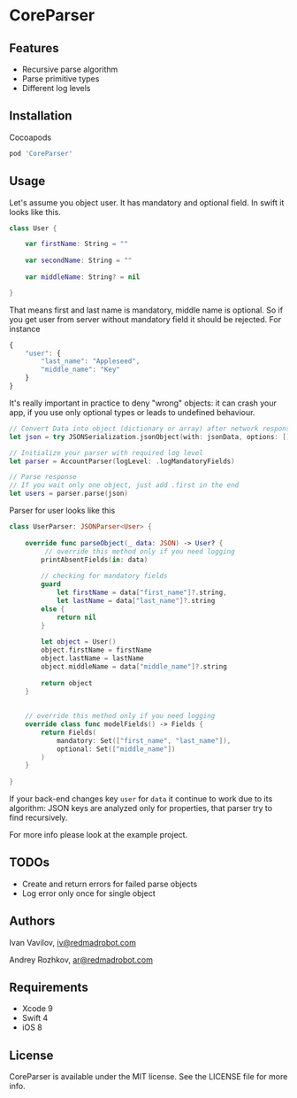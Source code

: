 # CoreParser

## Features
* Recursive parse algorithm
* Parse primitive types
* Different log levels

## Installation
Cocoapods

```ruby
pod 'CoreParser'
```

## Usage

Let's assume you object user. It has mandatory and optional field. In swift it looks like this.

```swift
class User {

	var firstName: String = ""
	
	var secondName: String = ""
	
	var middleName: String? = nil

}
```

That means first and last name is mandatory, middle name is optional. So if you get user from server without mandatory field it should be rejected. For instance

```javascript
{
	"user": {
		"last_name": "Appleseed",
		"middle_name": "Key"
	}
}
```

It's really important in practice to deny "wrong" objects: it can crash your app, if you use only optional types or leads to undefined behaviour.

```swift
// Convert Data into object (dictionary or array) after network response 
let json = try JSONSerialization.jsonObject(with: jsonData, options: [])

// Initialize your parser with required log level
let parser = AccountParser(logLevel: .logMandatoryFields)

// Parse response
// If you wait only one object, just add .first in the end
let users = parser.parse(json)

```

Parser for user looks like this

```swift
class UserParser: JSONParser<User> {
    
    override func parseObject(_ data: JSON) -> User? {
	     // override this method only if you need logging
        printAbsentFields(in: data)
        
        // checking for mandatory fields
        guard
            let firstName = data["first_name"]?.string,
            let lastName = data["last_name"]?.string
        else {
            return nil
        }
        
        let object = User()
        object.firstName = firstName
        object.lastName = lastName
        object.middleName = data["middle_name"]?.string
        
        return object
    }
    
    
    // override this method only if you need logging
    override class func modelFields() -> Fields {
        return Fields(
            mandatory: Set(["first_name", "last_name"]),
            optional: Set(["middle_name"])
        )
    }
    
}

```

If your back-end changes key `user` for `data` it continue to work due to its algorithm: JSON keys are analyzed only for properties, that parser try to find recursively.

For more info please look at the example project.


## TODOs
* Create and return errors for failed parse objects
* Log error only once for single object

## Authors
Ivan Vavilov, iv@redmadrobot.com

Andrey Rozhkov, ar@redmadrobot.com


## Requirements
* Xcode 9
* Swift 4
* iOS 8

## License
CoreParser is available under the MIT license. See the LICENSE file for more info.